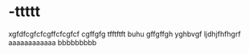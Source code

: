 # -ttttt
xgfdfcgfcfcgffcfcgfcf
cgffgfg
tfftftft
buhu
gffgffgh
yghbvgf
ljdhjfhfhgrf
aaaaaaaaaaaa
bbbbbbbbb